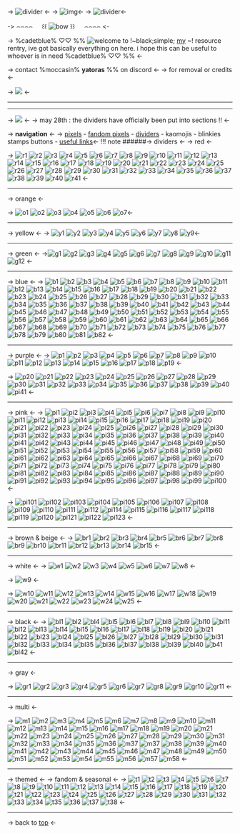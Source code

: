 ######
-> ![divider](https://i.postimg.cc/BQNP2djR/Untitled8-20240124015844.jpg) <-
-> ![img](https://i.postimg.cc/NfQr9gj1/phonto.png)<-
-> ![divider](https://i.postimg.cc/B6D1DbFC/Untitled8-20240124015849.jpg)<-

-> ⌢⌢⌢⌢ ㅤ ꒰꒰ ![bow](https://i.postimg.cc/QC3KqDkZ/886-B28-A3-407-E-4-EDE-A87-E-9570-CB272122.gif) ꒱꒱ ㅤ ⌢⌢⌢⌢ <-

-> %cadetblue% ♡♡ %% ![welcome](https://i.postimg.cc/K8qLhdFt/CA673-F61-E1-A0-4-C93-AA7-E-6-E42797792-CA.png) to !~black;simple; [my](https://rentry.co/batcemetery) ~! resource rentry, ive got basically everything on here. i hope this can be useful to whoever is in need %cadetblue% ♡♡ %% <-

-> contact %moccasin% **yatoras** %% on discord <- 
-> for removal or credits <-

-> ![](https://i.postimg.cc/25gZVh16/6217556-B-E06-B-453-F-84-B2-79-B9-EAF556-EF.gif) <-
***
***
-> ![](https://i.postimg.cc/ZqWNbVK2/6-BA2472-F-2101-406-A-AD41-AA8-C93-DDE94-A.png) <-
-> may 28th : the dividers have officially been put into sections !! <-

-> **navigation** <-
-> [pixels](https://rentry.org/rsrcs) - [fandom pixels](https://rentry.org/themedpixel) - [dividers](https://rentry.org/finnsdividers) - kaomojis - blinkies stamps buttons - [useful links](https://rentry.co/advising)<-
!!! note
######-> dividers <-
-> red <-

-> ![r1](https://media.discordapp.net/attachments/903364339464044575/1100871958918352967/DD5AB398-CE52-4DAF-A16F-82D83A33BA5C.gif)
![r2](https://media.discordapp.net/attachments/903364339464044575/1100872232143691899/037CD8DD-1940-4DB1-8125-D15E7973F6C9.png)
![r3](https://media.discordapp.net/attachments/903364339464044575/1100872232588296282/F690491C-27B0-476D-8330-949F6CDE1B81.gif)
![r4](https://media.discordapp.net/attachments/903364339464044575/1100872651263709234/D1B3AA0A-C688-4B9D-AE09-8B93304604C5.gif)
![r5](https://media.discordapp.net/attachments/903364339464044575/1100872651616038912/DD5C43CD-6742-4113-980E-764783392662.gif)
![r6](https://media.discordapp.net/attachments/903364339464044575/1100872652626858004/7227A0FE-A4AC-40B5-9E4E-1A3F5C991DEC.gif)
![r7](https://media.discordapp.net/attachments/903364339464044575/1100872983502925924/6CB49471-5D55-48AF-90BC-B7C230BCE525.jpg)
![r8](https://media.discordapp.net/attachments/903364339464044575/1100873300424527880/88367511-CF64-4829-B589-5FD58B6C2CE2.gif)
![r9](https://media.discordapp.net/attachments/903364339464044575/1100873300760068227/AC49D62E-FF81-4AC5-907A-3EC52571AC39.gif)
![r10](https://media.discordapp.net/attachments/903364339464044575/1100879281523011694/2D21EDE2-9570-4992-8CA7-3D9B8558FB61.png)
![r11](https://media.discordapp.net/attachments/903364339464044575/1100880589227298976/E241D5BD-E71B-4FFA-930B-387053B7594E.jpg)
![r12](https://media.discordapp.net/attachments/903364339464044575/1101101392720035901/5F724A66-D8E2-4702-9649-1B75C172A644.gif)
![r13](https://media.discordapp.net/attachments/903364339464044575/1101101391818272819/4DDC2A2E-278B-4008-A879-799D0676947D.gif)
![r14](https://media.discordapp.net/attachments/903364339464044575/1101101393399513179/8F06436B-BBF4-4A7C-B8F4-240E0EEB262B.gif)
![r15](https://media.discordapp.net/attachments/903364339464044575/1101101394011893810/6A33CB99-E66C-4F36-ACA3-65FD40D4BF6D.gif)
![r16](https://media.discordapp.net/attachments/903364339464044575/1101101394448093234/56FEBA1C-E4DE-46A0-8DC9-7116C3234D90.gif)
![r17](https://media.discordapp.net/attachments/903364339464044575/1101101395043680337/1ECFEE1A-290D-435A-9D7E-D8AEAF587A18.gif)
![r18](https://media.discordapp.net/attachments/903364339464044575/1101101395450540072/5A540051-1029-47A1-8739-BBB0B02B9AAF.gif)
![r19](https://media.discordapp.net/attachments/903364339464044575/1101101715387842620/A5E23F6C-7DC2-4EC7-9D30-5F6533DB5576.gif)
![r20](https://media.discordapp.net/attachments/903364339464044575/1101101715828265050/5EDD3F14-4D81-41E8-A2FC-1B573E75DD1A.png)
![r21](https://media.discordapp.net/attachments/903364339464044575/1101101716117663836/73C2E5A1-64EF-43F0-A132-06241AC7AE52.png)
![r22](https://media.discordapp.net/attachments/903364339464044575/1101101716688089118/E6F133DB-9D80-4483-8D69-04CEF0FACFF7.png)
![r23](https://media.discordapp.net/attachments/903364339464044575/1101101716415447120/C7602C0B-FAC3-4316-A68E-B1C2B6A27A84.png)
![r24](https://media.discordapp.net/attachments/903364339464044575/1101101716981678100/37FFC476-D08B-4128-A083-C36288E6B1CA.png)
![r25](https://media.discordapp.net/attachments/903364339464044575/1101101717266911325/8280F405-46F1-4A50-A075-670E8805FFCB.png)
![r26](https://media.discordapp.net/attachments/903364339464044575/1101104216157732874/9AF9F679-AA6A-4925-8667-788848E31B99.gif)
![r27](https://media.discordapp.net/attachments/903364339464044575/1101104344440524910/C3C2A4CD-223D-4F9A-A288-5AD6C11CC65F.png)
![r28](https://media.discordapp.net/attachments/903364339464044575/1101104624007651369/BA5DD936-197E-4581-B560-4A406745F38F.gif)
![r29](https://media.discordapp.net/attachments/903364339464044575/1101105825575088188/ADCF9A7F-632C-4EBD-AF57-65385F82A374.gif)
![r30](https://media.discordapp.net/attachments/903364339464044575/1101108332472844320/249842CA-34E8-442C-9D59-FC4EF3024103.png) 
![r31](https://media.discordapp.net/attachments/903364339464044575/1101143200611176568/9D38C404-4718-45AD-8ABC-55D7080BCA32.gif)
![r32](https://media.discordapp.net/attachments/903364339464044575/1101145787506892852/F3161B25-FC57-47AA-8AAC-22EBBAC5E0F4.gif)
![r33](https://media.discordapp.net/attachments/903364339464044575/1101143420958933022/51B4F032-0733-4B05-AEDE-3CBC36224FCE.gif)
![r34](https://media.discordapp.net/attachments/903364339464044575/1101209820901687408/B2A927CC-B152-45ED-985D-E8DA6552ACBC.gif)
![r35](https://media.discordapp.net/attachments/903364339464044575/1101212098769465454/DCA67A17-B555-4677-A984-5B7C156EAD3B.gif)
 ![r36](https://media.discordapp.net/attachments/903364339464044575/1101143712244973682/93F488EE-EFCF-4CA5-A8E5-8FF257459245.gif) 
![r37](https://media.discordapp.net/attachments/903364339464044575/1101105066821296168/96F1E1EB-F00D-40CB-9C35-5598F2D957CA.png) 
![r38](https://media.discordapp.net/attachments/903364339464044575/1110636766240718869/79B3CD07-2D32-402E-943F-2F33982383E5.png) 
![r39](https://media.discordapp.net/attachments/903364339464044575/1110637164255006851/C0787682-35BD-4C33-841A-A9AAC9092097.png)
![r40](https://media.discordapp.net/attachments/903364339464044575/1110638050704367720/E30E7BC1-E49A-4BA6-81AB-FC1C19215E0D.gif)
![r41](https://media.discordapp.net/attachments/903364339464044575/1100872983502925924/6CB49471-5D55-48AF-90BC-B7C230BCE525.jpg) <-
***           
-> orange <-

-> ![o1](https://media.discordapp.net/attachments/903364339464044575/1101102501320724582/48FDE81E-62EC-42F6-B80F-A2A3754C884B.gif)
 ![o2](https://media.discordapp.net/attachments/903364339464044575/1101108134002561085/7FF18EA8-1DC8-480F-80F2-4F652716EBB0.gif)
 ![o3](https://media.discordapp.net/attachments/903364339464044575/1101108134430384188/F1D6AEBE-0253-4AE9-9911-4975F9CB6657.png)
 ![o4](https://media.discordapp.net/attachments/903364339464044575/1101144470780641321/A7F64B8E-973E-430D-887C-1B7CE36CFE10.gif) 
![o5](https://media.discordapp.net/attachments/903364339464044575/1101146165128474715/8FE8EA5D-D2F6-44E3-822E-E310139D2BDA.gif) 
![o6](https://media.discordapp.net/attachments/903364339464044575/1101146163660468326/513E9791-FD34-4EA0-BAA0-779057E66CA5.gif)
![o7](https://media.discordapp.net/attachments/903364339464044575/1110636765066309752/952C5CDC-787A-48CA-866C-8ADB3919149C.png)<-
***
-> yellow <-
->
![y1](https://media.discordapp.net/attachments/903364339464044575/1100872982861197362/2AD21034-42DB-45A7-83BD-AD301A36C5BE.gif)
![y2](https://media.discordapp.net/attachments/903364339464044575/1100872983284817930/B6E389F5-2BEA-4B5C-9EEA-730BC7966078.jpg)
![y3](https://media.discordapp.net/attachments/903364339464044575/1101105066494136472/456D67B8-9248-4B10-94EC-A45586248C99.gif)
![y4](https://media.discordapp.net/attachments/903364339464044575/1101106637894320168/BCE0CC17-99DE-4D62-939F-F9F07D5DC492.png)
![y5](https://media.discordapp.net/attachments/903364339464044575/1101106638263427192/A2F0A5C8-F26F-4D84-8057-A3B36EFDA3FA.png)
![y6](https://media.discordapp.net/attachments/903364339464044575/1101146013957378158/8B843CB4-9B26-4C69-B9DB-B81A3390D349.gif)
![y7](https://media.discordapp.net/attachments/903364339464044575/1101146162830004375/7FBEF30F-CF62-43F7-AA3B-63CACD0DB9A9.gif)
![y8](https://media.discordapp.net/attachments/903364339464044575/1101146164109246525/7421F7E5-6202-4FF3-9256-D67A50A3E19E.gif)
![y9](https://media.discordapp.net/attachments/903364339464044575/1101870898866307093/CCD6D4C4-7CD6-4ACE-A31E-86A03C5664E7.gif)<-
*** 
-> green <-
->![g1](https://media.discordapp.net/attachments/903364339464044575/1100873542209384489/2DB521DF-2E5A-4BFD-AEDA-16B2A729714F.gif)
![g2](https://media.discordapp.net/attachments/903364339464044575/1100873779007197286/8CC2AC83-8B1F-4ADA-8AF4-0653081F2AD5.gif)
![g3](https://media.discordapp.net/attachments/903364339464044575/1100873779376304240/2D67C422-0AEA-4C6D-8B23-5B5931EB5259.gif)
![g4](https://media.discordapp.net/attachments/903364339464044575/1100874306084409434/31D414DF-2BC8-4040-8156-C6C774F6EE4D.jpg)
![g5](https://media.discordapp.net/attachments/903364339464044575/1100881019655159849/715C6508-4BC1-40CC-846C-5EB25F75999F.jpg)
![g6](https://media.discordapp.net/attachments/903364339464044575/1101108135269244970/A1ADD663-3A26-4788-B904-11A3B73CCFD6.png)
![g7](https://media.discordapp.net/attachments/903364339464044575/1101141972783222885/DF0502EA-A088-4726-A339-32583E5539D1.png)
![g8](https://media.discordapp.net/attachments/903364339464044575/1101143199516463174/E4386D3F-5D0C-4185-A597-1C106B25BCAE.gif)
![g9](https://media.discordapp.net/attachments/903364339464044575/1101144472017969252/91C49241-FD5E-4C3C-9497-3FB278C772AB.gif)
![g10](https://media.discordapp.net/attachments/903364339464044575/1101211323699826808/E18833AE-A94F-4E13-8354-4F5BF2CBB72C.gif)
![g11](https://media.discordapp.net/attachments/903364339464044575/1110637163898474546/79900F88-86C9-4195-B701-3BA7135B1C2A.png)
![g12](https://media.discordapp.net/attachments/903364339464044575/1110638051522269214/C713812C-C5CB-4362-9ED7-8CD574EB7D6E.gif) <-
***
-> blue <-
-> ![b1](https://media.discordapp.net/attachments/903364339464044575/1100871959782371448/9AE3B13B-5F5D-41A1-8F00-A9497EBEB1FF.gif) 
![b2](https://media.discordapp.net/attachments/903364339464044575/1100871960143077396/68D0F73B-6F2D-47C7-9AC0-4F356F9405B3.gif)
![b3](https://media.discordapp.net/attachments/903364339464044575/1100871960533151894/CCEB8DC4-9C11-4AF6-85A4-22546056F231.gif)
![b4](https://media.discordapp.net/attachments/903364339464044575/1100872231497768980/7A95BEB6-9EF1-4C9B-A216-2C28CF6551D9.png) ![b5](https://media.discordapp.net/attachments/903364339464044575/1100872231703281745/6E6C5F30-C0B7-44B8-ADA2-5261C6E33107.png)
![b6](https://media.discordapp.net/attachments/903364339464044575/1100872652052242582/38886008-D952-47B8-B193-297A65DC43B0.gif)
![b7](https://media.discordapp.net/attachments/903364339464044575/1100872982018142228/0E19DDB9-7505-49F4-8EA4-A4DC5704329C.png)
![b8](https://media.discordapp.net/attachments/903364339464044575/1100873778738770040/3F9006B7-FFFF-425A-836B-6C6B0AE7A340.png)
![b9](https://media.discordapp.net/attachments/903364339464044575/1100874240900735046/B4A6E87F-117B-493B-A8E8-F6E0B2CE4598.gif)
![b10](https://media.discordapp.net/attachments/903364339464044575/1100874241462780026/8C71403F-5B95-4D6A-9CA9-7959C63372E2.png)
![b11](https://media.discordapp.net/attachments/903364339464044575/1100875468992938015/D92F0949-AE7F-4B01-8435-7D5731AF3E78.gif)
![b12](https://media.discordapp.net/attachments/903364339464044575/1100875469366239371/AF45A15B-DE62-4209-812B-2BD83D3C8A5B.gif)
![b13](https://media.discordapp.net/attachments/903364339464044575/1100876339030007910/9DEAB1EB-A194-4230-842B-3F86ECAEBD3B.gif)
![b14](https://media.discordapp.net/attachments/903364339464044575/1100876339386515557/D1C74524-95F1-4933-9EE9-07001C55A6A8.png)
![b15](https://media.discordapp.net/attachments/903364339464044575/1100879279853678612/5935FA53-CEFB-40F0-A761-CEA85043CD7C.png)
![b16](https://media.discordapp.net/attachments/903364339464044575/1100879837633192006/E9BA8DB8-0F75-48FE-A459-1A91AC044737.gif)
![b17](https://media.discordapp.net/attachments/903364339464044575/1100879838677581876/31703173-BF43-41AD-BCAA-6831F5EF713E.gif)
![b18](https://media.discordapp.net/attachments/903364339464044575/1100879943874924584/ECDE78D0-7E85-461C-AB99-B821638BD6B4.gif)
![b19](https://media.discordapp.net/attachments/903364339464044575/1100879944218841150/500A59B7-B289-4476-AFB3-E67FB7382D1C.gif)
![b20](https://media.discordapp.net/attachments/903364339464044575/1100879995905245304/45F19CF4-AA4D-452B-BD36-A066CC0DB5DD.gif)
![b21](https://media.discordapp.net/attachments/903364339464044575/1100880588942090320/2F3109BF-129A-4D07-9BDC-756E42462B2C.jpg)
![b22](https://media.discordapp.net/attachments/903364339464044575/1100880822661283841/80BDF519-AF86-4039-9028-A2383883FBE3.jpg)
![b23](https://media.discordapp.net/attachments/903364339464044575/1100880822862630912/7C14D088-C5B2-4AFA-BE04-464AB4913873.jpg)
![b24](https://media.discordapp.net/attachments/903364339464044575/1100880823089115136/920540BC-D64D-4F11-BBED-4D140D4111C4.jpg)
![b25](https://media.discordapp.net/attachments/903364339464044575/1100880823332372600/79D23C2D-63D9-4588-8FA1-F3208B1DC81F.jpg)
![b26](https://media.discordapp.net/attachments/903364339464044575/1101210610936578058/45529AE2-B175-4B99-AA5E-8D501CFAE47A.gif)
![b27](https://media.discordapp.net/attachments/903364339464044575/1100881019856494702/CC7CAC2F-8ED5-4224-B712-6F39770C9967.jpg)
![b28](https://media.discordapp.net/attachments/903364339464044575/1101103957163655289/F8773819-4850-439A-A144-7C59CC2AC290.png)
![b29](https://media.discordapp.net/attachments/903364339464044575/1101107213185077339/A1105441-FAD2-4672-9101-75B350CCDF34.png)
![b30](https://media.discordapp.net/attachments/903364339464044575/1101108132777820281/EAFB32B4-0E5B-417B-80C8-09CAD14BDD80.png)
![b31](https://media.discordapp.net/attachments/903364339464044575/1101108332770635856/13651E38-F93F-4AA2-92BD-1B62031FBA23.png)
![b32](https://media.discordapp.net/attachments/903364339464044575/1101108333030678538/3E386F1D-E4AD-4D18-8C0C-99AFA34408F0.gif)
![b33](https://media.discordapp.net/attachments/903364339464044575/1101108333424951317/B8FE7BDA-7AAD-4EB8-9148-CFE8C65D08E5.png)
![b34](https://media.discordapp.net/attachments/903364339464044575/1101108333672411136/BFCFEBCD-7F22-43A1-8E71-132FE3FE916B.png)
![b35](https://media.discordapp.net/attachments/903364339464044575/1101108333928259624/0C483A9A-8D73-4022-A3FE-83BC0BE2C466.gif)
![b36](https://media.discordapp.net/attachments/903364339464044575/1101108334834233404/F29EE0D6-CAC9-4203-B739-FFBD2F5E99EA.gif)
![b37](https://media.discordapp.net/attachments/903364339464044575/1101108492296794192/1B0A659E-E6C5-448B-B3A3-A6E3417F31D9.png)
![b38](https://media.discordapp.net/attachments/903364339464044575/1101143419394478150/B27EB0F8-772A-4F7C-A46A-EBA4144D3EDA.gif)
![b39](https://media.discordapp.net/attachments/903364339464044575/1101143419797114972/66D0F78B-9160-4116-B7BA-A31BD6EB5DE5.gif)
![b40](https://media.discordapp.net/attachments/903364339464044575/1101142183999979530/06F0659A-2D21-4261-8AF3-A0615DFA9186.gif)
![b41](https://media.discordapp.net/attachments/903364339464044575/1101145788987486362/9CB79E03-04CC-4A47-96E2-D3D255AF3F8B.gif)
![b42](https://media.discordapp.net/attachments/903364339464044575/1101146013596663950/AEDC7364-4070-4654-A3F5-F80103AAAFB5.gif)
![b43](https://media.discordapp.net/attachments/903364339464044575/1101146164570640436/1224807A-D6B8-46FA-9CFD-0A7EB354EFAF.gif)
![b44](https://media.discordapp.net/attachments/903364339464044575/1101146166273527900/BA78B84E-70BF-4FAE-B9BA-9329952365B8.gif)
![b45](https://media.discordapp.net/attachments/903364339464044575/1101146276474654770/090DF0C2-B5FC-44D8-AD89-6FEBEA8B27C7.gif)
![b46](https://media.discordapp.net/attachments/903364339464044575/1101146276097179728/E51BA477-EB86-4A46-B3CF-EEACC021F470.gif)
![b47](https://media.discordapp.net/attachments/903364339464044575/1101209820369006672/D4859AE8-E39C-4462-994A-8EA4C6EF47E3.gif)
![b48](https://media.discordapp.net/attachments/903364339464044575/1101210438961741845/BD00661C-68BA-4701-BC02-295E4296F84E.gif)
![b49](https://media.discordapp.net/attachments/903364339464044575/1101210439498600539/69BF9199-02DA-43A1-8664-AEC3702D7D23.gif)
![b50](https://media.discordapp.net/attachments/903364339464044575/1101210611733508096/0447430E-36E9-43CF-84CA-AEBDEE284469.gif)
![b51](https://media.discordapp.net/attachments/903364339464044575/1101210857217720381/6E5C1B5A-CECD-4205-BD85-F02244129E38.gif)
![b52](https://media.discordapp.net/attachments/903364339464044575/1101211321233576148/2A73C44B-B83E-49C2-B28E-F954588A214E.gif)
![b53](https://media.discordapp.net/attachments/903364339464044575/1101210858450845747/2C0DF6C8-CFE7-4C7D-B04A-AE2FECF4B282.gif)
![b54](https://media.discordapp.net/attachments/903364339464044575/1101211321665593484/262D9CE1-8682-49B6-ADCE-4B634CFA1633.gif)
![b55](https://media.discordapp.net/attachments/903364339464044575/1101211522912485447/CCA0A4E9-CAE0-469F-81D0-A24166BC6538.gif)
![b56](https://media.discordapp.net/attachments/903364339464044575/1101211523755540611/F4BE0717-3CF0-4527-8F7F-CD660CF28AE1.gif)
![b57](https://media.discordapp.net/attachments/903364339464044575/1101211524183371928/A6F841DF-D1B4-45FD-AEBE-1A4ADECEF680.gif)
![b58](https://media.discordapp.net/attachments/903364339464044575/1101211621256347748/29D20724-9E2E-4C60-9FFB-5F63F1E496AF.gif)
![b59](https://media.discordapp.net/attachments/903364339464044575/1101211963536707744/438E2422-D19D-41EA-AADC-16E292AAA28A.gif)
![b60](https://media.discordapp.net/attachments/903364339464044575/1101864836457041971/36498CBB-A553-436B-80DA-E0DD5A48DC10.gif)
![b61](https://media.discordapp.net/attachments/903364339464044575/1101865541246910575/7648E2C6-132D-4C14-ADA3-0F1868C45A46.gif)
![b62](https://media.discordapp.net/attachments/903364339464044575/1101865542672982046/2C3198E1-3A3E-480C-90B1-AABA798D68AA.gif)
![b63](https://media.discordapp.net/attachments/903364339464044575/1101865825381650532/CB39D533-D311-4705-9794-30D94DD82427.gif)
![b64](https://media.discordapp.net/attachments/903364339464044575/1101865917761196076/00671215-D31A-4BF4-B873-039BC4CB86C7.gif)
![b65](https://media.discordapp.net/attachments/903364339464044575/1101866416283603034/B2599B48-7C15-466D-854E-06C95CC90175.gif)
![b66](https://media.discordapp.net/attachments/903364339464044575/1101867384924557392/474B08BE-529F-4A80-9152-0E5B7F038D28.gif)
![b67](https://media.discordapp.net/attachments/903364339464044575/1101867385364938832/646F6260-4591-4721-BFD5-94A456479E73.gif)
![b68](https://media.discordapp.net/attachments/903364339464044575/1101867387013308456/2B5B7027-5565-4AFE-A82C-7882352D001B.gif)
![b69](https://media.discordapp.net/attachments/903364339464044575/1101868623838060645/946EC836-479D-4823-A22E-2C5DB0B169D4.gif)
![b70](https://media.discordapp.net/attachments/903364339464044575/1101868624144236614/BAA6059D-C6C7-41E9-970C-BE88B5E1109A.gif)
![b71](https://media.discordapp.net/attachments/903364339464044575/1101868624907608135/B98E28C4-16E2-4B9D-9D36-116B0CEFBA61.gif)
![b72](https://media.discordapp.net/attachments/903364339464044575/1101869123119628329/02B73195-16C1-41F5-86C8-E9FD3FC58077.gif)
![b73](https://media.discordapp.net/attachments/903364339464044575/1101869123488731146/8E9901E5-EB08-4F47-8295-CDEE4C4845AF.gif)
![b74](https://media.discordapp.net/attachments/903364339464044575/1101869123887185920/173196B0-3292-44D3-B90B-82D0B3991F2F.gif)
![b75](https://media.discordapp.net/attachments/903364339464044575/1101869124386300034/A708FD84-2BCD-4D6D-AB12-F288FDC27EBD.gif)
![b76](https://media.discordapp.net/attachments/903364339464044575/1101870411974713414/0E5FFAF5-2C43-4C5D-BF85-345B77C01211.gif)
![b77](https://media.discordapp.net/attachments/903364339464044575/1110636763912876182/82A66593-08E2-413A-8623-F4F595DFCFE1.png)
![b78](https://media.discordapp.net/attachments/903364339464044575/1110637163491639447/893CC48A-64C5-412A-8B55-DFFF9953A82D.gif)
![b79](https://media.discordapp.net/attachments/903364339464044575/1110637164670238802/61F7C3A6-8586-45CD-BEC1-F13EBF9BF2DF.png)
![b80](https://media.discordapp.net/attachments/903364339464044575/1110638051136389191/B574A413-AE5D-4181-B8C0-DBF51CB22DA0.gif)
![b81](https://media.discordapp.net/attachments/903364339464044575/1101210611318276126/18F5B452-B330-426D-B3D5-0CA38C4D18E6.gif) 
![b82](https://media.discordapp.net/attachments/903364339464044575/1100879838342021210/0AA1AF81-82BC-4A20-9E3D-806E9F935C13.gif) <-
***
-> purple <-
-> ![p1](https://media.discordapp.net/attachments/903364339464044575/1100872982261399582/7C09CD0F-7ED8-4BE2-B6F2-67873510A804.png)
![p2](https://media.discordapp.net/attachments/903364339464044575/1100873541932564520/15076E71-8961-447F-8C8E-A22B535747DF.png)
![p3](https://media.discordapp.net/attachments/903364339464044575/1100874001150132274/24C81343-A632-4F73-AF01-29C843D5AA6E.gif)
![p4](https://media.discordapp.net/attachments/903364339464044575/1100879280067579935/020D4BE3-488E-49B1-97EC-516095ABE4FB.png)
![p5](https://media.discordapp.net/attachments/903364339464044575/1100879836811100280/18CC28C5-E528-4467-A8FC-0E57DC954715.gif)
![p6](https://media.discordapp.net/attachments/903364339464044575/1100879837205381190/AF03014D-FE97-4870-BF1E-4E875E2B0DC9.gif)
![p7](https://media.discordapp.net/attachments/903364339464044575/1100881020770856990/3FCB7301-79BC-4682-9B8A-CE90394E6AA0.jpg)
![p8](https://media.discordapp.net/attachments/903364339464044575/1101101933525221466/8215E802-0F2F-4E48-AD38-E7FBBC088080.png)
![p9](https://media.discordapp.net/attachments/903364339464044575/1101102500897116230/805B52A5-79BB-4899-B0C1-757CF1766F18.gif)
![p10](https://media.discordapp.net/attachments/903364339464044575/1101102501777907722/B74522A7-820B-44BB-BE1E-E9982749A610.gif)
![p11](https://media.discordapp.net/attachments/903364339464044575/1101103157255352370/CFB3B428-997B-4296-A35E-9BF1C307048F.gif)
![p12](https://media.discordapp.net/attachments/903364339464044575/1101103158010318878/DA689AE6-A3F2-454F-9200-B61CEEE29D70.gif)
![p13](https://media.discordapp.net/attachments/903364339464044575/1101103420292743259/3790F6D8-F982-4CEF-B860-42B253B0B2D0.gif)
![p14](https://media.discordapp.net/attachments/903364339464044575/1101103420661833818/F1B48E42-EE0D-4828-811C-9209CE384D8E.gif)
![p15](https://media.discordapp.net/attachments/903364339464044575/1101103421068677190/A9514DAE-B9DC-4780-9FA7-ABE58F170C23.gif)
![p16](https://media.discordapp.net/attachments/903364339464044575/1101103158333288528/D4F6CD81-E1CC-4313-8076-5633DFE2E137.gif)
![p17](https://media.discordapp.net/attachments/903364339464044575/1101103158769504343/C74E7E0B-00BE-471F-BBAD-905B718DA6E4.gif)
![p18](https://media.discordapp.net/attachments/903364339464044575/1101103419822968883/0467F6A6-25AE-41E1-9D47-00453D9A34C8.gif)
![p19](https://media.discordapp.net/attachments/903364339464044575/1101103421467148388/A029727E-8313-4339-8734-B00BCF5BDF69.gif) <-

-> ![p20](https://media.discordapp.net/attachments/903364339464044575/1101103421924319322/7BC8C068-8D77-484C-96B4-6BA173C4FE37.gif)
![p21](https://media.discordapp.net/attachments/903364339464044575/1101103423060975656/9CFB52E4-CE06-47AC-B837-E4A2E8676C2A.gif)
![p22](https://media.discordapp.net/attachments/903364339464044575/1101103626337927168/EC2269EA-EEF2-4D27-BEAE-91DD99582F9B.gif)
![p23](https://media.discordapp.net/attachments/903364339464044575/1101103628040818698/65C7C56A-BA89-43FE-845A-D7FAAAA82C17.gif)
![p24](https://media.discordapp.net/attachments/903364339464044575/1101103956463210556/BB1B7166-F871-442A-ADE9-43D82B891D2C.png)
![p25](https://media.discordapp.net/attachments/903364339464044575/1101103956790349824/D67AE451-8AE4-4557-A0D5-E12CF9E8CBB5.gif)
![p26](https://media.discordapp.net/attachments/903364339464044575/1101104215310483466/9F1A47B4-DC81-4B79-835C-F55577F2F82C.gif)
![p27](https://media.discordapp.net/attachments/903364339464044575/1101104217864810496/B90C5119-74A1-4264-80A3-0395AFDE2A49.png)
![p28](https://media.discordapp.net/attachments/903364339464044575/1101105065399423026/A71B3901-467D-4323-A45D-5C1D84B6248A.gif)
![p29](https://media.discordapp.net/attachments/903364339464044575/1101107210903375912/FA8B2933-4834-4E57-8FDB-4B618AC01965.gif)
![p30](https://media.discordapp.net/attachments/903364339464044575/1101107211243110400/3C14B6C8-EFC8-4CB2-A831-A1701EE76CF6.gif)
![p31](https://media.discordapp.net/attachments/903364339464044575/1101107211608019034/8D0C0701-2735-49B8-949F-6E27F1409135.gif)
![p32](https://media.discordapp.net/attachments/903364339464044575/1101107212362993715/32C2E5F3-E4D0-464B-9F4E-0835AAB28D09.gif)
![p33](https://media.discordapp.net/attachments/903364339464044575/1101108133436326059/6AEC88E7-7BC1-448A-B8F6-9BDCA33E4992.gif)
![p34](https://media.discordapp.net/attachments/903364339464044575/1101108491998990386/76725F38-EF44-4677-8BF6-FB9E096C1939.png)
![p35](https://media.discordapp.net/attachments/903364339464044575/1101141969792684032/F799A837-DEAA-41D3-BEC6-F97415D13561.gif)
![p36](https://media.discordapp.net/attachments/903364339464044575/1101143421659385916/6AD69C3D-6105-49B3-B32B-4D8FB0943B9E.gif)
![p37](https://media.discordapp.net/attachments/903364339464044575/1101211839871856802/8A3E4AF5-B191-4758-BD1C-38C45374B74E.gif)
![p38](https://media.discordapp.net/attachments/903364339464044575/1101211840341610607/B507959C-77E7-4F82-9758-F020961FAB68.gif)
![p39](https://media.discordapp.net/attachments/903364339464044575/1101864835400085595/D67CD3A7-3E6B-469B-AB48-4D1AADB85A64.gif)
![p40](https://media.discordapp.net/attachments/903364339464044575/1110637714807730176/F092171C-AF87-46A2-886F-65B7DEE2B9B8.gif)
![pi41](https://media.discordapp.net/attachments/903364339464044575/1101144471183298661/CF6AB032-85EF-4292-BE33-2D2EE926E486.gif) <-
***
-> pink <-
-> ![pi1](https://media.discordapp.net/attachments/903364339464044575/1100871958259834950/EFC5C5CE-3002-45D1-962B-B4C606C9520C.gif)
![pi2](https://media.discordapp.net/attachments/903364339464044575/1100871958637326387/5FB29410-CCE9-49AA-8B73-8C23E8DDAAF3.png)
![pi3](https://media.discordapp.net/attachments/903364339464044575/1100871959383908533/69B5C722-A950-4309-8287-A1AC84EDD9A2.gif)
![pi4](https://media.discordapp.net/attachments/903364339464044575/1100872653331501056/51BFEF27-DD3F-4EBE-862D-AA1CC3B8784D.gif)
![pi5](https://media.discordapp.net/attachments/903364339464044575/1100872653797077042/ABF7BCDF-E38E-48C7-AFA9-F9677033E33F.png)
![pi6](https://media.discordapp.net/attachments/903364339464044575/1100872654044532836/0AAEA9C5-181F-428C-A951-FB991703D231.gif)
![pi7](https://media.discordapp.net/attachments/903364339464044575/1100872981439328317/C93B964E-3445-4322-9AC8-ED21ACCD435E.gif)
![pi8](https://media.discordapp.net/attachments/903364339464044575/1100873299334008862/78D888BE-6C93-4A19-AD33-FEED355F694E.gif)
![pi9](https://media.discordapp.net/attachments/903364339464044575/1100873299669549116/996C8869-78B8-4CB0-AFD2-D074AC2FAE68.gif)
![pi10](https://media.discordapp.net/attachments/903364339464044575/1100873779728613436/F3C48A0B-DDF1-4D1A-91DA-E1DC281E0AC7.png)
![pi11](https://media.discordapp.net/attachments/903364339464044575/1100873780684914739/1849D443-E4E7-4DEF-8F23-529D0D2C9943.png)
![pi12](https://media.discordapp.net/attachments/903364339464044575/1100873781217595452/B50286AB-0ED9-4AC9-BE63-FFC23173D3FA.png)
![pi13](https://media.discordapp.net/attachments/903364339464044575/1100873781750267995/E7544516-CA14-4ED6-B5D4-17E525248911.png)
![pi14](https://media.discordapp.net/attachments/903364339464044575/1100873781486039171/6F83FBDB-8402-4C93-A51D-AB9389B00228.png)
![pi15](https://media.discordapp.net/attachments/903364339464044575/1100873928857096302/F8CA3B7F-B21C-4618-89E6-4880D59CAFC0.gif)
![pi16](https://media.discordapp.net/attachments/903364339464044575/1100873929226203257/854B3065-F83E-4818-A232-DBD80F1DF76F.png)
![pi17](https://media.discordapp.net/attachments/903364339464044575/1100873929440100443/D167577E-F7C2-449C-B324-E3930F607F9E.gif)
![pi18](https://media.discordapp.net/attachments/903364339464044575/1100873929771454586/E908299D-3FD1-4C22-82B6-49E9813F15E2.gif)
![pi19](https://media.discordapp.net/attachments/903364339464044575/1100875470125400175/492CE708-DFC8-4C91-968A-2DF8B58E25D2.gif)
![pi20](https://media.discordapp.net/attachments/903364339464044575/1100875470465146910/24D18432-91FB-453B-8A6D-9F7A0DD25521.gif)
![pi21](https://media.discordapp.net/attachments/903364339464044575/1100875470846836746/EC5D00D5-AE9F-47E1-9C8B-FD71CE3D4328.gif)
![pi22](https://media.discordapp.net/attachments/903364339464044575/1100875666624360498/915033EC-DC4A-48D9-AF39-F24B4AE4E43D.gif)
![pi23](https://media.discordapp.net/attachments/903364339464044575/1100875667119292546/BF7C41E8-3B63-4EA4-BDAB-66C774C6A2D1.gif)
![pi24](https://media.discordapp.net/attachments/903364339464044575/1100875667492569168/52BF9180-00F2-488F-8B73-400F1464AE93.gif)
![pi25](https://media.discordapp.net/attachments/903364339464044575/1100875667836514355/50CC0BB3-C359-4130-A4F9-4616F64D7AA4.gif)
![pi26](https://media.discordapp.net/attachments/903364339464044575/1100875668214005810/2AE22F8F-D168-4E04-A558-5530AFE7D444.gif)
![pi27](https://media.discordapp.net/attachments/903364339464044575/1100876337595547710/8EEBE957-5D2D-4F17-8129-61BF463DFDDD.gif)
![pi28](https://media.discordapp.net/attachments/903364339464044575/1100879081739915344/7041C7D4-5B87-4C97-8B91-76CDE32EE872.gif)
![pi29](https://media.discordapp.net/attachments/903364339464044575/1100879082150965288/047B2563-1628-4C9D-8C70-655B0F1FC3AE.gif)
![pi30](https://media.discordapp.net/attachments/903364339464044575/1100879084986314762/2AAB40CF-A5E5-4F1A-8758-04A2E059E031.gif)
![pi31](https://media.discordapp.net/attachments/903364339464044575/1100879280474435664/04238E64-4EE2-438F-80E5-1CC68947A732.png)
![pi32](https://media.discordapp.net/attachments/903364339464044575/1100879995460661330/29E2DBC6-889B-49E7-A907-B40A8950E038.gif)
![pi33](https://media.discordapp.net/attachments/903364339464044575/1100879943023468595/C2145FA2-A605-43C5-B16C-538E2190BE18.png)
![pi34](https://media.discordapp.net/attachments/903364339464044575/1100879943208030270/4157CDF7-C966-4C6C-8A5D-7ECABE8433E5.png)
![pi35](https://media.discordapp.net/attachments/903364339464044575/1100879943505813656/6C41C9E3-2C87-42F3-AF44-B0476AFB121F.gif)
![pi36](https://media.discordapp.net/attachments/903364339464044575/1100880589470580817/1B5C2DEF-079F-4A3E-BCC1-ECA68395AE20.jpg)
![pi37](https://media.discordapp.net/attachments/903364339464044575/1100880824032821268/F7070EE9-4B88-47A8-91BE-97DA034014BF.jpg)
![pi38](https://media.discordapp.net/attachments/903364339464044575/1100881019193794633/FF1EB463-0A70-4BA8-AB82-F0E9EDAB678E.jpg)
![pi39](https://media.discordapp.net/attachments/903364339464044575/1100881020540166367/95E1EFD1-4AE8-4528-9777-7306ACC4314C.jpg)
![pi40](https://media.discordapp.net/attachments/903364339464044575/1101101933089017897/AD6DC3D7-77FE-4ACD-A88F-37C96382B177.png)
![pi41](https://media.discordapp.net/attachments/903364339464044575/1101101717552103504/FB588EE6-6617-47BC-9201-D5BA222A692B.png)
![pi42](https://media.discordapp.net/attachments/903364339464044575/1101101933823008848/DB7AAAE5-360E-4C1C-B105-75BF4E9A1270.gif)
![pi43](https://media.discordapp.net/attachments/903364339464044575/1101101393131089930/5956C5FC-2BDB-439A-8D79-7663D3C7C380.png)
![pi44](https://media.discordapp.net/attachments/903364339464044575/1101101934552825856/ED246D4F-87B0-405B-BA2F-FDF58403392B.gif)
![pi45](https://media.discordapp.net/attachments/903364339464044575/1101102499965980783/9549C44D-B0F3-4147-AFE0-857C537AAE12.gif)
![pi46](https://media.discordapp.net/attachments/903364339464044575/1101103156387139735/447C2419-D2E4-4C5A-A9BE-91E2AA788352.gif)
![pi47](https://media.discordapp.net/attachments/903364339464044575/1101103156861079613/2A9EC263-CE60-4C17-BD5F-334A2FE6CB0C.gif)
![pi48](https://media.discordapp.net/attachments/903364339464044575/1101103422339551302/9FC02F9D-8944-4967-B0A1-9B9D5F1CB1E7.gif)
![pi49](https://media.discordapp.net/attachments/903364339464044575/1101103626979659856/D18AD86D-7938-42B9-B2FE-54DD2C2E555E.gif)
![pi50](https://media.discordapp.net/attachments/903364339464044575/1101103955846631474/05EE5914-7739-4BA9-AE48-D08725CE585B.png)
![pi51](https://media.discordapp.net/attachments/903364339464044575/1101103956073136148/6149DEC7-9C20-4E1F-9631-E000DD59E8B4.gif)
![pi52](https://media.discordapp.net/attachments/903364339464044575/1101104214891048981/08D4AA42-4269-4145-9BCE-77217AA2BDEC.gif)
![pi53](https://media.discordapp.net/attachments/903364339464044575/1101104344201441350/E806F4EF-3E3C-42D8-BF9A-47DC923F032A.png)
![pi54](https://media.discordapp.net/attachments/903364339464044575/1101104624754241566/CF02D98B-AE6D-40D7-9148-EB3CF0F95547.jpg)
![pi55](https://media.discordapp.net/attachments/903364339464044575/1101104624997507134/04924533-65AB-4757-BB3D-078F161FE091.jpg)
![pi56](https://media.discordapp.net/attachments/903364339464044575/1101105064300515338/5B95CC24-B335-438B-9660-AC74404E2B77.gif)
![pi57](https://media.discordapp.net/attachments/903364339464044575/1101105065151971389/D93CAF8C-5D10-4FE6-BD31-3BEAE055C26A.png)
![pi58](https://media.discordapp.net/attachments/903364339464044575/1101105065760137226/0A39B0E4-BB0E-42A7-A8C4-93D077C56262.gif)
![pi59](https://media.discordapp.net/attachments/903364339464044575/1101105066158604358/8CB3441F-5E5E-4037-97C9-B1057CCFC078.gif)
![pi60](https://media.discordapp.net/attachments/903364339464044575/1101105511904071730/0E2D7735-DF1E-470E-94F0-E3F4B6EE9182.gif)
![pi61](https://media.discordapp.net/attachments/903364339464044575/1101105512432533524/8A8985D4-2F33-4680-8F35-2B4B57C24219.gif)
![pi62](https://media.discordapp.net/attachments/903364339464044575/1101105513229455431/3D470D05-C251-4F57-849B-D22F316A3885.gif)
![pi63](https://media.discordapp.net/attachments/903364339464044575/1101105512831012894/6D6BB889-6167-4174-BAD7-CBECA0BD7D86.gif)
![pi64](https://media.discordapp.net/attachments/903364339464044575/1101105513577578627/2FD99AC7-4294-4FEF-91D8-D725A3B20672.gif)
![pi65](https://media.discordapp.net/attachments/903364339464044575/1101105513929920523/C4C51345-C23B-4228-A85C-F9B956F4B19C.gif)
![pi66](https://media.discordapp.net/attachments/903364339464044575/1101105824732020797/88F07C9C-4A9B-4791-8580-5E524DEC836A.png)
![pi67](https://media.discordapp.net/attachments/903364339464044575/1101105824992071780/FB6DEEEA-8076-4615-BC3B-CD9C73687FDD.jpg)
![pi68](https://media.discordapp.net/attachments/903364339464044575/1101106639211348048/C04FD602-1BE8-40E6-A483-26EDB37CFC2A.gif)
![pi69](https://media.discordapp.net/attachments/903364339464044575/1101106638678655057/7997D424-117E-40F4-9A73-94CAB47D5CDE.gif)
![pi70](https://media.discordapp.net/attachments/903364339464044575/1101106639588827206/9F84C16F-0291-43D5-A19C-2130C9A1049E.gif)
![pi71](https://media.discordapp.net/attachments/903364339464044575/1101106639995666513/5F90F6CF-3AC4-436E-B868-92013F568EF2.gif)
![pi72](https://media.discordapp.net/attachments/903364339464044575/1101106640478019624/CE06C03F-FA36-4034-AB8A-95867888391C.gif)
![pi73](https://media.discordapp.net/attachments/903364339464044575/1101108492707840110/C56FC210-0310-4BDD-84A8-0CE87168648F.gif)
![pi74](https://media.discordapp.net/attachments/903364339464044575/1101108493483782164/F8D37FD5-5C92-433F-8937-DD790A08FC3C.gif)
![pi75](https://media.discordapp.net/attachments/903364339464044575/1101108493890621471/FA2737D8-9FCA-4FB5-92D3-3968016898FE.png)
![pi76](https://media.discordapp.net/attachments/903364339464044575/1101141970761547938/F55594F6-0A4E-463D-86C2-B8EEB73A5446.gif)
![pi77](https://media.discordapp.net/attachments/903364339464044575/1101141971302621304/F0E2CB9F-F69C-4C39-BD86-F83D54D60C0D.gif)
![pi78](https://media.discordapp.net/attachments/903364339464044575/1101141971638157352/333FAFB0-EE84-4A2F-95C9-D376EA695327.png)
![pi79](https://media.discordapp.net/attachments/903364339464044575/1101209822424223804/F310B30C-43CE-4C42-B497-6EDD9048BB8E.gif)
![pi80](https://media.discordapp.net/attachments/903364339464044575/1101143198576939108/5F239A2E-F1C9-434F-97DF-7FA2A15FE8A4.gif)
![pi81](https://media.discordapp.net/attachments/903364339464044575/1101143420233338930/19FEF46A-56B8-4E72-8B15-BB2F49898CB9.gif)
![pi82](https://media.discordapp.net/attachments/903364339464044575/1101143421311275059/86901213-39F8-4BF8-9000-0880E5D9E9F1.gif)
![pi83](https://media.discordapp.net/attachments/903364339464044575/1101143711754231870/442EB5A6-6CE8-4142-8142-F9FA43FF9AB5.gif)
![pi84](https://media.discordapp.net/attachments/903364339464044575/1101144472458362982/C6E73981-B384-422D-AF36-78F468AC8A39.gif)
![pi85](https://media.discordapp.net/attachments/903364339464044575/1101144473775378545/006A9C22-5FA5-4782-A3F0-4554F9B67EAD.gif)
![pi86](https://media.discordapp.net/attachments/903364339464044575/1101144472898769017/E6E2A4BB-CF18-4935-B39C-65193236EC74.gif)
![pi87](https://media.discordapp.net/attachments/903364339464044575/1101144474224173206/2E054873-1531-4826-BE20-4C278321A9AD.gif)
![pi88](https://media.discordapp.net/attachments/903364339464044575/1101144625512710254/2A5C69B1-4ACD-4597-964F-1DAC9A579B3E.gif)
![pi89](https://media.discordapp.net/attachments/903364339464044575/1101145787884384326/16489E2F-01B1-4650-9272-7185EE20D132.gif)
![pi90](https://media.discordapp.net/attachments/903364339464044575/1101145788240904305/783A30E8-1770-45C9-8DF6-F5FC59AFF526.gif)
![pi91](https://media.discordapp.net/attachments/903364339464044575/1101145788618383421/9A67C969-425B-498E-8B53-C352C6CB8D54.gif)
![pi92](https://media.discordapp.net/attachments/903364339464044575/1101146011864420382/CA98DC81-3008-49D4-AEBF-2C5100A137A8.gif)
![pi93](https://media.discordapp.net/attachments/903364339464044575/1101211322672226314/F93A3B9A-4D0C-41CE-8E2B-946467F56348.gif)
![pi94](https://media.discordapp.net/attachments/903364339464044575/1101209819316236298/892E2009-E28E-471A-8E64-D2D8A6FD3EE3.gif)
![pi95](https://media.discordapp.net/attachments/903364339464044575/1101209822935924926/6DE6D155-E70D-4A6D-9FCD-3D094B95FA49.gif)
![pi96](https://media.discordapp.net/attachments/903364339464044575/1101209953345208371/F84C8A22-4256-40F0-B787-DDAA77B41A66.gif)
![pi97](https://media.discordapp.net/attachments/903364339464044575/1101210440077414411/804A1DB4-3507-4A41-9270-6067DC7CAD53.gif)
![pi98](https://media.discordapp.net/attachments/903364339464044575/1101210440639463545/6DA202F6-2D56-462E-8565-01C1583E3059.gif)
![pi99](https://media.discordapp.net/attachments/903364339464044575/1101211521754857624/9FE4FF9F-FB49-42C9-8890-3E1740C00951.gif)
![pi100](https://media.discordapp.net/attachments/903364339464044575/1101211838911361186/4FD78B25-20F7-4D87-98DD-1DDEF4462DB2.gif) <-

-> ![pi101](https://media.discordapp.net/attachments/903364339464044575/1101211839372726352/64718B6D-C3D6-493E-8FE5-4893B99C1047.gif)
![pi102](https://media.discordapp.net/attachments/903364339464044575/1101211840828145684/23CE55CC-AB16-4736-B699-E7B57B3197AD.gif)
![pi103](https://media.discordapp.net/attachments/903364339464044575/1101211841289531412/42C8F14C-25AA-4B99-A30A-D1AC7CEDA16C.gif)
![pi104](https://media.discordapp.net/attachments/903364339464044575/1101211966476910703/E383E7BF-8F55-4250-94E3-8C467ACFEA20.gif)
![pi105](https://media.discordapp.net/attachments/903364339464044575/1101212098408759356/5616EC3D-FB19-4920-9424-7794693AD7D0.gif)
![pi106](https://media.discordapp.net/attachments/903364339464044575/1101212097221771305/9DEB6C7F-D8F4-4474-8071-C3845FEBAAD7.gif)
![pi107](https://media.discordapp.net/attachments/903364339464044575/1101865825054511185/700D77C8-0928-4FC6-A206-8CCB51A8E2C1.gif)
![pi108](https://media.discordapp.net/attachments/903364339464044575/1101866416593977354/C3BD636C-0605-4A6F-A649-A2E4A9286D5D.gif)
![pi109](https://media.discordapp.net/attachments/903364339464044575/1101867792283730040/577200A7-99B2-4F64-AE54-B4B4F20276B6.gif)
![pi110](https://media.discordapp.net/attachments/903364339464044575/1101867792619290644/8BF73082-0826-4347-A22C-6CBBD6E883E9.gif)
![pi111](https://media.discordapp.net/attachments/903364339464044575/1101868623464771624/E1338D78-62CB-427C-8A24-3E169D3F5919.gif)
![pi112](https://media.discordapp.net/attachments/903364339464044575/1101869806963146782/287A20B9-0344-45A7-BC1D-1F8C6A8A98C7.gif)
![pi114](https://media.discordapp.net/attachments/903364339464044575/1101870897167618109/730905C2-BA3E-439D-8948-C0BF5E41E03A.gif)
![pi115](https://media.discordapp.net/attachments/903364339464044575/1110636764617519134/04CFCC28-14A0-4852-9032-BA58223B57CA.png)
![pi116](https://media.discordapp.net/attachments/903364339464044575/1110637165290983566/AE74C11F-9D6F-4618-B465-37256478A944.jpg)
![pi117](https://media.discordapp.net/attachments/903364339464044575/1110637714279243868/16DA486A-76FF-4894-A813-1CB450F10442.gif)
![pi118](https://media.discordapp.net/attachments/903364339464044575/1110637715277480067/67FF6792-A7BD-40BE-B5A4-34F1C850F34D.gif)
![pi119](https://media.discordapp.net/attachments/903364339464044575/1110637715776610384/EC9B8407-E46E-4902-98D5-262825C813F4.gif) 
![pi120](https://media.discordapp.net/attachments/1095202161933156352/1111979681185534013/F6D8A58E-7A7B-4EDF-AA70-3AE314F73439.gif)
![pi121](https://media.discordapp.net/attachments/1095202161933156352/1111979681592377374/A2A9D1AA-3800-4C49-BC57-2EAE30C082F5.jpg)
![pi122](https://media.discordapp.net/attachments/1095202161933156352/1111980468326387722/2D105328-00E3-4545-A007-B46444AE954D.gif)
![pi123](https://media.discordapp.net/attachments/903364339464044575/1101867791151276102/ABC6B295-9E39-4761-A816-EB20ABE4872A.gif) <-
***
-> brown & beige <-
-> ![br1](https://media.discordapp.net/attachments/903364339464044575/1100873298998472745/16BE792A-90AD-4F4E-8792-C53BA51FC086.gif)
![br2](https://media.discordapp.net/attachments/903364339464044575/1100876340409937940/C7ED3E13-9EDF-4440-ACD1-EF456FB85A0A.png)
![br3](https://media.discordapp.net/attachments/903364339464044575/1100879280264716471/7235C514-2EE9-40E1-AB80-EBCAE496BDF5.jpg)
![br4](https://media.discordapp.net/attachments/903364339464044575/1101144626167025724/99FC9252-308E-44EA-80B2-E208C8543FD9.gif)
![br5](https://media.discordapp.net/attachments/903364339464044575/1100879942780194816/85C29644-97AA-4EC2-BFB0-F1938FBF43CF.png)
![br6](https://media.discordapp.net/attachments/903364339464044575/1100879995196416000/60DBA50F-DA81-4F92-9FE5-676AEF0F5713.png)
![br7](https://media.discordapp.net/attachments/903364339464044575/1101141972393140304/91045B1B-7C64-4B1B-9A3B-6EE9644E70BC.png)
![br8](https://media.discordapp.net/attachments/903364339464044575/1101142182590681160/4AD82E67-0305-4948-B6B5-6743FD08CEEE.png)
![br9](https://media.discordapp.net/attachments/903364339464044575/1101142182850723850/32D4F733-65C4-4B13-B829-E026855F2F0B.png)
![br10](https://media.discordapp.net/attachments/903364339464044575/1101143199122202644/FAE0E448-E0E8-495F-8CA2-D6F9C63BE653.gif)
![br11](https://media.discordapp.net/attachments/903364339464044575/1101211323225866350/BF77C1F5-8A09-4F9B-9A65-0558C9E65D78.gif)
![br12](https://media.discordapp.net/attachments/903364339464044575/1101867385771794523/43842473-6DCB-4C46-8CE3-421316D7DD8A.gif)
![br13](https://media.discordapp.net/attachments/903364339464044575/1101869124923183104/3D89C8C2-958C-4790-9EA7-9C99DD8FF9C6.gif) 
![br14](https://media.discordapp.net/attachments/903364339464044575/1110636764856598548/CF377A02-9CD8-4229-BD5E-65119B5133ED.png)
![br15](https://media.discordapp.net/attachments/903364339464044575/1101870691965489152/E90D9C58-7A94-4FF5-B7DB-6BDE17A5B2F1.gif) <-
***
-> white <-
-> ![w1](https://media.discordapp.net/attachments/903364339464044575/1100871957945266286/DD162312-644F-40EC-AB38-EC5B632F77A7.jpg)
![w2](https://media.discordapp.net/attachments/903364339464044575/1100873543203430451/5810B098-6B60-4ADE-9351-4E7370233A53.png)
![w3](https://media.discordapp.net/attachments/903364339464044575/1100873543635447938/91B3214E-2FD7-45C1-94C3-A800EAC37177.png)
![w4](https://media.discordapp.net/attachments/903364339464044575/1100874307598561401/68C63D0B-0ACB-4AE3-A89E-8FB008C1FA2D.png)
![w5](https://media.discordapp.net/attachments/903364339464044575/1101101934263423046/96D01318-D482-475C-8D67-BCC9C2401CA0.png)
![w6](https://media.discordapp.net/attachments/903364339464044575/1101103422708662272/7FE080A0-7B23-4CBB-8878-9C8D307C4DE2.gif)
![w7](https://media.discordapp.net/attachments/903364339464044575/1101105064766087298/E774562E-90B8-4522-B86E-702743ABFC93.gif)
![w8](https://media.discordapp.net/attachments/903364339464044575/1101108133121757304/895EC63A-F69F-43B7-99BE-D916395E8628.png) <-

-> ![w9](https://media.discordapp.net/attachments/903364339464044575/1101108494138101830/9EAA8F48-95FD-42BB-916B-67E1B3D11982.gif) <-

-> ![w10](https://media.discordapp.net/attachments/903364339464044575/1101143711309643846/FE57ADC8-47D5-4A3F-9D0C-BAEAC1032C84.gif)
![w11](https://media.discordapp.net/attachments/903364339464044575/1101144624103428219/246E6117-768D-4143-85F3-59C461F26911.gif)
![w12](https://media.discordapp.net/attachments/903364339464044575/1101211324232499281/D6E9BA99-19D1-4658-BFA4-23260BAAE563.gif)
![w13](https://media.discordapp.net/attachments/903364339464044575/1101211967160602715/C2A05123-F43E-450E-BF25-52DB94C6E882.gif)
![w14](https://media.discordapp.net/attachments/903364339464044575/1101864835970498580/9EE3D060-5C34-4447-AF2D-62B1301EFFB0.gif)
![w15](https://media.discordapp.net/attachments/903364339464044575/1101865542320652328/33769C35-BF20-4C16-AC3E-909143B0632F.gif)
![w16](https://media.discordapp.net/attachments/903364339464044575/1101866414178062336/A5BE7C2A-A6C2-4B54-A9A5-96B6408C2813.gif)
![w17](https://media.discordapp.net/attachments/903364339464044575/1101867386174459995/FC8FB535-E86F-409A-970B-3AD66FCC452B.gif)
![w18](https://media.discordapp.net/attachments/903364339464044575/1101867386572898334/981D0DDD-B70D-48CC-9C4D-BFE88577C988.gif)
![w19](https://media.discordapp.net/attachments/903364339464044575/1101867793235836959/D6EF4FDD-BC6F-4FE3-BABA-F98D84975C37.gif)
![w20](https://media.discordapp.net/attachments/903364339464044575/1101870691499909151/FCD54C1F-FD77-444C-BD61-D6EC00BC6A97.gif)
![w21](https://media.discordapp.net/attachments/903364339464044575/1101871121206349924/5B83B78C-AC63-4FDA-B01C-A1F1E20E1281.gif) 
![w22](https://media.discordapp.net/attachments/903364339464044575/1101868625335431328/B3FD7AFF-EA00-4AF3-8495-A600C4BCB9E4.gif)
![w23](https://media.discordapp.net/attachments/903364339464044575/1101143420577255576/30A2457A-1716-4C92-87B8-7795ED36AE62.gif)
![w24](https://media.discordapp.net/attachments/903364339464044575/1101209953840152627/3048E328-0B7D-4513-88AA-44853CC69D2F.gif) 
![w25](https://media.discordapp.net/attachments/903364339464044575/1110636765980655717/27492DB7-729D-406E-A136-239E966B040E.png) <-
***
-> black <-
-> ![bl1](https://media.discordapp.net/attachments/903364339464044575/1100872231933984828/6D6F357B-B528-4FF0-911A-5AED371B07BC.png)
![bl2](https://media.discordapp.net/attachments/903364339464044575/1100872651079164065/5C69C973-6874-4E31-BE4F-8C990FB39925.png)
![bl4](https://media.discordapp.net/attachments/903364339464044575/1100874241873813655/3C4BE95F-8EEB-4AFC-912C-CE4960463CCF.gif)
![bl5](https://media.discordapp.net/attachments/903364339464044575/1100874244361027815/74CD001A-C294-4263-8CFE-B0895F08B8B6.png)
![bl6](https://media.discordapp.net/attachments/903364339464044575/1100874305656594522/B8D0EDAC-1CF3-4204-A528-F0302B18F289.png)
![bl7](https://media.discordapp.net/attachments/903364339464044575/1100875666272026746/3F20D0C6-70DF-4228-8C45-6DA393156E66.gif)
![bl8](https://media.discordapp.net/attachments/903364339464044575/1100876337956270230/019D2DA5-4CA1-40CF-88D7-34A6BFA60069.gif)
![bl9](https://media.discordapp.net/attachments/903364339464044575/1100879280688337007/9FFB0DE7-27E2-4316-8CE3-8C87A1615375.gif)
![bl10](https://media.discordapp.net/attachments/903364339464044575/1100879083207929887/971FA73D-64C0-4633-94E0-41772365FD53.gif)
![bl11](https://media.discordapp.net/attachments/903364339464044575/1100879083627368568/9C0602F7-3C64-4E37-8F6A-AF3766EA35CD.gif)
![bl12](https://media.discordapp.net/attachments/903364339464044575/1100879083929342062/81FE71AF-5EE6-4770-B0BD-653E6A776C96.gif)
![bl13](https://media.discordapp.net/attachments/903364339464044575/1100879281132937336/F30E582F-D820-47D0-91F9-C570180CDC07.gif)
![bl14](https://media.discordapp.net/attachments/903364339464044575/1100879836395872316/0D50D487-2C3A-45A2-80DB-9F810449A437.gif)
![bl15](https://media.discordapp.net/attachments/903364339464044575/1100881020099768410/56FAC9CE-9920-4727-9F54-87CA79B5BB54.jpg)
![bl16](https://media.discordapp.net/attachments/903364339464044575/1101103626702827561/5015BEDB-632D-4F72-8948-1AD86D5D47EB.jpg)
![bl17](https://media.discordapp.net/attachments/903364339464044575/1101104214547120209/470E92BE-5990-43A9-A783-68CABF61B965.png)
![bl18](https://media.discordapp.net/attachments/903364339464044575/1101104216744927302/A6775127-BAC9-4E6F-8F1A-80B9B339EEA8.gif)
![bl19](https://media.discordapp.net/attachments/903364339464044575/1101104343375163402/47686D05-1349-4065-B302-718D659D16BB.png)
![bl20](https://media.discordapp.net/attachments/903364339464044575/1101104217218891826/1D6D5208-AC37-413D-85C7-55CFD7A1B718.gif)
![bl21](https://media.discordapp.net/attachments/903364339464044575/1101105823654096896/D28BBF48-980F-4B8D-9087-0D7D8E5BB83C.gif)
![bl22](https://media.discordapp.net/attachments/903364339464044575/1101105823981240320/58A68DA7-9EE1-414E-9C7B-02A33150FFC2.gif)
![bl23](https://media.discordapp.net/attachments/903364339464044575/1101105824471986247/78544B34-8030-42F0-B3AB-BC463025CCAF.png)
![bl24](https://media.discordapp.net/attachments/903364339464044575/1101105825247920148/FA55F875-4F1E-4971-881C-C4DB63DA41BE.jpg)
![bl25](https://media.discordapp.net/attachments/903364339464044575/1101107213453508698/F163EE3B-15BF-4685-B80A-4B79369A8C4C.png)
![bl26](https://media.discordapp.net/attachments/903364339464044575/1101108134711394394/5F20B635-1891-42E3-8020-FC651A57CD94.gif)
![bl27](https://media.discordapp.net/attachments/903364339464044575/1101141970337931285/97FC5E0D-B271-454A-8E22-81CB11732D44.gif)
![bl28](https://media.discordapp.net/attachments/903364339464044575/1101143199885566092/C2E455BA-E9B9-48C4-9475-BCE1033ABC18.gif)
![bl29](https://media.discordapp.net/attachments/903364339464044575/1101143419029553230/8705E8FF-7C0F-4AE8-846F-AB5EC80BD9EA.gif)
![bl30](https://media.discordapp.net/attachments/903364339464044575/1101143710894399528/4D335636-6121-4BAE-B088-9FBB39200456.gif)
![bl31](https://media.discordapp.net/attachments/903364339464044575/1101143712714727434/1E7F7DEB-6FAB-4D41-BA2D-CAE924735C68.gif)
![bl32](https://media.discordapp.net/attachments/903364339464044575/1101144473347563681/8BABA798-4778-4BD4-BDCE-8E5932086544.gif)
![bl33](https://media.discordapp.net/attachments/903364339464044575/1101209952955146391/5EBA5B49-E347-4A24-A1B6-CFAF4E60B0C7.gif)
![bl34](https://media.discordapp.net/attachments/903364339464044575/1101209819878281278/339C5AE0-8998-433A-8E60-0952DEBA239D.gif)
![bl35](https://media.discordapp.net/attachments/903364339464044575/1101864837262344212/C3A8F1D4-5269-4DED-B68C-26F092C34547.gif)
![bl36](https://media.discordapp.net/attachments/903364339464044575/1101866415977410650/A560858E-5150-466A-8F17-774999478842.gif)
![bl37](https://media.discordapp.net/attachments/903364339464044575/1101867387504033923/16AFF3D9-C796-4A74-88A5-49581F993DA0.gif)
![bl38](https://media.discordapp.net/attachments/903364339464044575/1101869805767770142/02851595-5F36-4BB3-AA25-7E232A7943F6.gif)
![bl39](https://media.discordapp.net/attachments/903364339464044575/1101869806132662282/BBD21062-1C4E-4875-AAAD-0E133F2B78C5.gif)
![bl40](https://media.discordapp.net/attachments/903364339464044575/1101870692355547177/69C2ADD0-94B7-4AA5-AC65-E63ACFAD7D8B.gif)
![b41](https://media.discordapp.net/attachments/903364339464044575/1101870692766601326/71C3C275-7391-485B-AB98-3078471E6DE6.gif)
![bl42](https://media.discordapp.net/attachments/903364339464044575/1101865917329186906/F5717B09-8AC6-409B-B449-0BB3E71DEF8B.gif) <-
***
-> gray <-

-> ![gr1](https://media.discordapp.net/attachments/903364339464044575/1100874244361027815/74CD001A-C294-4263-8CFE-B0895F08B8B6.png)
![gr2](https://media.discordapp.net/attachments/903364339464044575/1100880589692870746/1BBE2D1A-0AE5-4F5B-9D64-5139F8A7485A.jpg) 
![gr3](https://media.discordapp.net/attachments/903364339464044575/1101104218380714025/A000EB2A-BDF1-4123-893D-7370F092A68F.png)
![gr4](https://media.discordapp.net/attachments/903364339464044575/1101866414521991258/4BB42CAD-11FC-407E-8401-AA988AB4C548.gif)
![gr5](https://media.discordapp.net/attachments/903364339464044575/1101869498681806999/DFE906FC-BE93-4A65-9240-CC11A2D038E1.gif)
![gr6](https://media.discordapp.net/attachments/903364339464044575/1101870690535211059/D4C3EAA1-C78D-402E-8C96-25F7C4D5DB7E.gif)
![gr7](https://media.discordapp.net/attachments/903364339464044575/1101870690111606964/C172AFF8-7F6B-426E-BDA2-D8BAD5F19349.gif)
![gr8](https://media.discordapp.net/attachments/903364339464044575/1101870691034353715/C1EE0688-90CA-48DA-B506-E93D191128AA.gif)
![gr9](https://media.discordapp.net/attachments/903364339464044575/1101870895775096892/792753B0-68AE-4D11-87B7-E5C2415D09E2.gif)
![gr10](https://media.discordapp.net/attachments/903364339464044575/1101871122561126450/2A615205-B6ED-4793-8AAA-50D539212F3A.gif)
![gr11](https://media.discordapp.net/attachments/903364339464044575/1101871120635928716/4ACAF5DA-C579-486E-A442-175265DAF8D3.gif) <-

***
-> multi <-

-> ![m1](https://media.discordapp.net/attachments/903364339464044575/1100872652052242582/38886008-D952-47B8-B193-297A65DC43B0.gif)
![m2](https://media.discordapp.net/attachments/903364339464044575/1100872652945633400/07B66790-3845-47C3-BCA0-B300A606B01D.gif)
![m3](https://media.discordapp.net/attachments/903364339464044575/1100872983721017444/7602A0C2-FEF1-4B8C-82A1-CDDCAAF39D57.gif)
![m4](https://media.discordapp.net/attachments/903364339464044575/1100873542553313340/4BF81A4D-CC83-4D8F-97CD-BACA941BBDDD.png)
![m5](https://media.discordapp.net/attachments/903364339464044575/1100873780307439737/E4FAD8CF-84FC-45BA-A639-7E3C38079BE3.png)
![m6](https://media.discordapp.net/attachments/903364339464044575/1100873542997913651/2857E631-CDC1-4E75-9C8C-87363EEE7813.png)
![m7](https://media.discordapp.net/attachments/903364339464044575/1100873928601239642/273F7E97-7BDE-47A5-BFE9-734766B034E2.png)
![m8](https://media.discordapp.net/attachments/903364339464044575/1100873930098618429/4CBD13A6-16BE-4B76-8D7C-6CC615B8CC48.png)
![m9](https://media.discordapp.net/attachments/903364339464044575/1100874001556983889/BAC51DAB-AB5D-4263-AA65-2BE52D9E43B0.gif)
![m10](https://media.discordapp.net/attachments/903364339464044575/1100874001972215959/E723286C-7E33-4366-8A43-46EA0C30092B.png)
![m11](https://media.discordapp.net/attachments/903364339464044575/1100874242494570607/16D31CE0-540E-4740-8D44-393AD717F329.gif)
![m12](https://media.discordapp.net/attachments/903364339464044575/1100874243002089472/9E47D54C-3FB1-4BC1-8738-453565148227.png)
![m13](https://media.discordapp.net/attachments/903364339464044575/1100874243299868681/626B6A57-1940-4B58-B124-99BECD1BE635.gif)
![m14](https://64.media.tumblr.com/494619cd79283aa834e6e943e839ff5c/7767e66394a207da-c5/s400x600/97d09f8fd46bd6f65bc2d5864bfd72ee150518a6.gifv)
![m15](https://media.discordapp.net/attachments/903364339464044575/1100875471509528656/C2035930-5E33-4F70-8146-88DB98C4090C.gif)
![m16](https://media.discordapp.net/attachments/903364339464044575/1100874306776477847/BD07DDD3-8BAF-4086-A285-7670F6E8A825.png)
![m17](https://media.discordapp.net/attachments/903364339464044575/1100875471211724800/62B870DD-289B-4C36-90BB-451132D47806.gif)
![m18](https://media.discordapp.net/attachments/903364339464044575/1100875471887024228/6D8A1583-9CA1-4184-B712-73D2354140F8.gif)
![m19](https://media.discordapp.net/attachments/903364339464044575/1100875668885090404/8E80A795-CA5E-4633-8EA0-C759FD5CD36E.gif)
![m20](https://media.discordapp.net/attachments/903364339464044575/1100879279488770088/F012FFD7-D464-470D-9468-58FE96A06804.gif)
![m21](https://media.discordapp.net/attachments/903364339464044575/1100880588233252987/2A7388F2-5069-486E-9A37-9C80E794B82F.gif)
![m22](https://media.discordapp.net/attachments/903364339464044575/1100880588547821619/A797699C-7EF8-4502-8B13-BC8653FC2F1D.png)
![m23](https://media.discordapp.net/attachments/903364339464044575/1100880588757549117/5D9FB8E6-5047-4F95-B2D3-A7765AB5041C.jpg)
![m24](https://media.discordapp.net/attachments/903364339464044575/1100881019407708290/308E1FE9-7CCF-4C25-B718-E175AD8D50BE.jpg)
![m25](https://media.discordapp.net/attachments/903364339464044575/1100881020322054234/52E94B6E-A0E2-4239-8E43-3061EC4313F9.jpg)
![m26](https://media.discordapp.net/attachments/903364339464044575/1100881020988948600/F58458B4-3DFB-4714-9DE8-7807572FAB84.jpg)
![m27](https://media.discordapp.net/attachments/903364339464044575/1101102499592671282/4FA863C2-57A3-4782-BF5E-97BC905F7135.png)
![m28](https://media.discordapp.net/attachments/903364339464044575/1101102502138630305/8E58A4EA-3236-47FA-9AC4-3303F9014100.gif)
![m29](https://media.discordapp.net/attachments/903364339464044575/1101103957679542292/84576170-0710-409E-A756-AF04CEAC5E99.gif)
![m30](https://media.discordapp.net/attachments/903364339464044575/1101104624393539594/830EF785-78FC-4D85-8712-E7483A3060A2.gif)
![m31](https://media.discordapp.net/attachments/903364339464044575/1101106635813945425/41C44E25-F5C2-4977-B4DF-915763E3D186.gif)
![m32](https://media.discordapp.net/attachments/903364339464044575/1101108132387754144/06EEA585-630F-40A2-A55B-8484B3534BD6.png)
![m33](https://media.discordapp.net/attachments/903364339464044575/1101108335249465354/91FD0E6A-4DB5-4DAC-B7C1-11F6C5F81444.png)
![m34](https://media.discordapp.net/attachments/903364339464044575/1101865916997832824/667125AC-0A33-4F36-A268-5C68DF98D271.gif)
![m35](https://media.discordapp.net/attachments/903364339464044575/1101142183567954061/3D983123-E9C7-41B5-871F-35607382ACC9.gif)
![m36](https://media.discordapp.net/attachments/903364339464044575/1101143200225312788/E87D8E0A-1324-40B6-AAF3-0D4A9B776934.gif)
![m37](https://media.discordapp.net/attachments/903364339464044575/1101145789495001160/49B40A45-01F1-4254-8CDD-184D26E7DE16.gif)
![m37](https://media.discordapp.net/attachments/903364339464044575/1101209952569278565/F4F59610-6C9D-4CE1-B281-B2BF7CEFE7EF.gif)
![m38](https://media.discordapp.net/attachments/903364339464044575/1101210441490894950/074FB32B-B9BD-45DB-9336-7E4EEE822D95.gif)
![m39](https://media.discordapp.net/attachments/903364339464044575/1101864834481524796/7374E7A8-10BB-4C1C-AF4B-25054EECBB76.gif)
![m40](https://media.discordapp.net/attachments/903364339464044575/1101864833894330409/F65F870C-A82D-48E2-AD82-D61A2794471E.gif)
![m41](https://media.discordapp.net/attachments/903364339464044575/1101865541586657300/E7470FE6-CDC2-4223-AB4D-6CBDE06E5480.gif)
![m42](https://media.discordapp.net/attachments/903364339464044575/1101864834976448533/DEFF5D9F-E6D6-44F0-9B51-135BD31DA0FD.gif)
![m43](https://media.discordapp.net/attachments/903364339464044575/1101865825767534613/531C67E8-3CF0-4BDD-8FEB-AC4E8D4F869E.gif)
![m44](https://media.discordapp.net/attachments/903364339464044575/1101867790832517140/FE6CE9D8-C0A9-4E39-B2AE-DEE67102E481.gif)
![m45](https://media.discordapp.net/attachments/903364339464044575/1101867791558115411/B58BC84E-CD1D-4481-9B8D-FBC3688A3D3A.gif)
![m46](https://media.discordapp.net/attachments/903364339464044575/1101867793558814760/348FAF39-D213-461D-B95D-3ADBCBB9D8E1.gif)
![m47](https://media.discordapp.net/attachments/903364339464044575/1101868624525930576/5D2AAB8E-8546-46C6-8AD8-3FF8F57D6B89.gif)
![m48](https://media.discordapp.net/attachments/903364339464044575/1101869497817780224/6100E243-CB1B-4D54-B7B3-B27AE62055DB.gif)
![m49](https://media.discordapp.net/attachments/903364339464044575/1101869498350452736/39E10D9D-685E-4FEA-9065-1215E2B24A5C.gif)
![m50](https://media.discordapp.net/attachments/903364339464044575/1101869805369315358/37609FD2-907B-4F5A-A000-6208D56101A7.gif)
![m51](https://media.discordapp.net/attachments/903364339464044575/1101870080779898942/41CF0E41-6EA9-4155-A19A-104E98DB0787.gif)
![m52](https://media.discordapp.net/attachments/903364339464044575/1101870897561870366/FC7C0558-6FD4-4673-B57F-16962052BF8F.gif)
![m53](https://media.discordapp.net/attachments/903364339464044575/1101870897985503342/F1AB3119-9BAD-45CB-8925-CA2A795F0485.gif)
![m54](https://media.discordapp.net/attachments/903364339464044575/1101870898455257148/59682C79-4813-4D01-91C5-FF136AEE9D62.gif)
![m55](https://media.discordapp.net/attachments/903364339464044575/1101871121973907466/0A714D17-6BB0-45D2-9666-1BA1C41D1298.gif) 
![m56](https://media.discordapp.net/attachments/903364339464044575/1110636764370059314/2D49516D-8323-4EBC-A0B2-5D4E6DEF0BA8.png) 
![m57](https://media.discordapp.net/attachments/903364339464044575/1110637716229586984/D2F05EF7-C8E8-49CA-A089-E29BAB135350.gif) 
![m58](https://media.discordapp.net/attachments/903364339464044575/1101210441084043294/875EBF27-80E0-4819-8A85-FD1B68E02139.gif) <-
***
-> themed <-
-> fandom & seasonal <-
-> ![t1](https://media.discordapp.net/attachments/903364339464044575/1100872981804228668/A7A21154-402F-478F-BCC2-13D711DDC1A8.png)
![t2](https://media.discordapp.net/attachments/903364339464044575/1100873300072214578/B432849F-41ED-4381-BF12-DE6486958979.gif)
![t3](https://media.discordapp.net/attachments/903364339464044575/1100875469781483520/AD2016AD-9E50-4182-B43D-2E2AE35DC159.gif)
![t4](https://media.discordapp.net/attachments/903364339464044575/1100875668541145200/F4E1D629-9DDC-4F4E-A493-E26DA59CE858.gif)
![t5](https://media.discordapp.net/attachments/903364339464044575/1100875990516891810/39157723-CAF2-45B8-9F07-9686CC7D27E3.gif)
![t6](https://media.discordapp.net/attachments/903364339464044575/1100875990890197122/5E3C8385-6710-4AF0-AC17-D4F2A3363E30.gif)
![t7](https://media.discordapp.net/attachments/903364339464044575/1100875991229923399/000A44A6-2827-493B-8785-22332944F676.gif)
![t8](https://media.discordapp.net/attachments/903364339464044575/1100875991590645840/19929BA0-6E60-4C3C-A0FF-BAFAACD9E717.gif)
![t9](https://media.discordapp.net/attachments/903364339464044575/1100875991963926528/88638813-F507-44E2-8ABB-97E9CFC29955.gif)
![t10](https://media.discordapp.net/attachments/903364339464044575/1100875992685363260/B54B4333-5F9E-429A-97BC-C41FD06DB54E.gif)
![t11](https://media.discordapp.net/attachments/903364339464044575/1100876338291810415/6E9E6239-FA89-4223-A94E-6831E7164CE3.gif)
![t12](https://media.discordapp.net/attachments/903364339464044575/1100876338623152178/91766537-EF32-40E9-8665-D6E9BBBC36C5.gif)
![t13](https://media.discordapp.net/attachments/903364339464044575/1101103958036070480/06F428FF-43C1-47FE-B639-9C1D76578297.gif)
![t14](https://media.discordapp.net/attachments/903364339464044575/1101104343635218544/F1036DA1-D925-42EA-9B98-924292671090.gif)
![t15](https://media.discordapp.net/attachments/903364339464044575/1101104344742506507/2CAC5280-6E34-48D8-BB8B-52C85C099317.gif)
![t16](https://media.discordapp.net/attachments/903364339464044575/1101104345128390786/45E13D22-49D3-42E0-A54A-67C9B76D84E9.gif)
![t17](https://media.discordapp.net/attachments/903364339464044575/1101104345484902441/D88F5C30-2669-415B-8939-807F99D2B192.gif)
![t18](https://media.discordapp.net/attachments/903364339464044575/1101146012237697024/6F750ECA-F828-41F4-9C72-B73A34538CD3.gif)
![t19](https://media.discordapp.net/attachments/903364339464044575/1101209821446942921/62DE136A-70A5-4AD9-A8CE-8648F6BAA112.gif)
![t20](https://media.discordapp.net/attachments/903364339464044575/1101210015852920842/EE0B3171-A1EE-4AC4-A254-26150020E349.gif)
![t21](https://media.discordapp.net/attachments/903364339464044575/1101210015378972793/F4A86CC5-9FB4-49D9-ABB3-A050D7A6C1DB.gif)
![t22](https://media.discordapp.net/attachments/903364339464044575/1101210016503046315/7317FFEA-0D7B-452E-A30C-AAF567998D89.gif)
![t23](https://media.discordapp.net/attachments/903364339464044575/1101210438550687814/98647031-6F7C-46B1-A65E-7CCF43F615CF.gif)
![t24](https://media.discordapp.net/attachments/903364339464044575/1101210441939697664/696A092C-76F0-40FC-AE8C-DA924AEFFC3F.gif)
![t25](https://media.discordapp.net/attachments/903364339464044575/1101211521188638771/C249EA58-CB7D-475A-9892-65AF1A226AA2.gif)
![t26](https://media.discordapp.net/attachments/903364339464044575/1101865541901242469/99B6BEC7-9D16-4D21-A832-D57FB8023D32.gif)
![t27](https://media.discordapp.net/attachments/903364339464044575/1101866415180501083/2C50476E-F6F7-4EC0-A5C2-6571B57463B3.gif)
![t28](https://media.discordapp.net/attachments/903364339464044575/1101866414874308699/0F9FEF07-1885-4DC7-AC00-946C8FD01572.gif)
![t29](https://media.discordapp.net/attachments/903364339464044575/1101866415490875482/1250439A-AC89-455D-B4D8-A6F59A3F44D3.gif)
![t30](https://media.discordapp.net/attachments/903364339464044575/1101868625800994968/6A997FFA-A240-48CE-B7B6-E6FA0BA694D3.gif)
![t31](https://media.discordapp.net/attachments/903364339464044575/1101869499587764254/4207D6C3-DD2C-4ECE-AFEB-0FC940AFF39B.gif)
![t32](https://media.discordapp.net/attachments/903364339464044575/1101870079265734656/8560DAE6-A573-438E-9B18-8966A9358D45.gif)
![t33](https://media.discordapp.net/attachments/903364339464044575/1101869807382564884/A471599C-E3C8-4499-B5BC-E34F158A473A.gif)
![t34](https://media.discordapp.net/attachments/903364339464044575/1101870080335282226/E0B79759-ED7C-4E14-85CA-19E19EAF4FCB.gif)
![t35](https://media.discordapp.net/attachments/903364339464044575/1101870896743989360/756E5439-13FB-4832-9955-40E96029BA23.gif)
![t36](https://media.discordapp.net/attachments/903364339464044575/1101871119583154217/EFB9C0AA-C657-4BC0-A5E6-DB1810082D69.gif)
![t37](https://media.discordapp.net/attachments/903364339464044575/1101871123043459123/82DC5BE4-E111-4DFC-B86A-4DB0A96F1432.gif)
![t38](https://media.discordapp.net/attachments/903364339464044575/1101870079987159100/7BB318C4-7734-4D1F-A4ED-332C3F90CD33.gif) <-
***
-> back to [top](https://rentry.co/finnsdividers#_1) <-